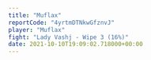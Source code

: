 ```yaml
---
title: "Muflax"
reportCode: "4yrtmDTNkwGfznvJ"
player: "Muflax"
fight: "Lady Vashj - Wipe 3 (16%)"
date: 2021-10-10T19:09:02.718000+00:00
---
```

